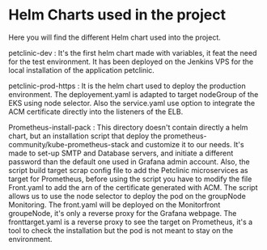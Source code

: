 # Helm Charts used in the project
Here you will find the different Helm chart used into the project.

petclinic-dev : It's the first helm chart made with variables, it feat the need for the test environment. It has been deployed on the Jenkins VPS for the local installation of the application petclinic.

petclinic-prod-https :  It is the helm chart used to deploy the production environment. The deployement.yaml is adapted to target nodeGroup of the EKS using node selector.
Also the service.yaml use option to integrate the ACM certificate directly into the listeners of the ELB.

Prometheus-install-pack : This directory doesn't contain directly a helm chart, but an installation script that deploy the prometheus-community/kube-prometheus-stack and customize it to our needs.
It's made to set-up SMTP and Database servers, and initiate a different password than the default one used in Grafana admin account. 
Also, the script build target scrap config file to add the Petclinic microservices as target for Prometheus, before using the script you have to modify the file Front.yaml to add the arn of the certificate generated with ACM.
The script allows us to use the node selector to deploy the pod on the groupNode Monitoring. The front.yaml will be deployed on the Monitorfront groupeNode, it's only a reverse proxy for the Grafana webpage.
The fronttarget.yaml is a reverse proxy to see the target on Prometheus, it's a tool to check the installation but the pod is not meant to stay on the environment.

